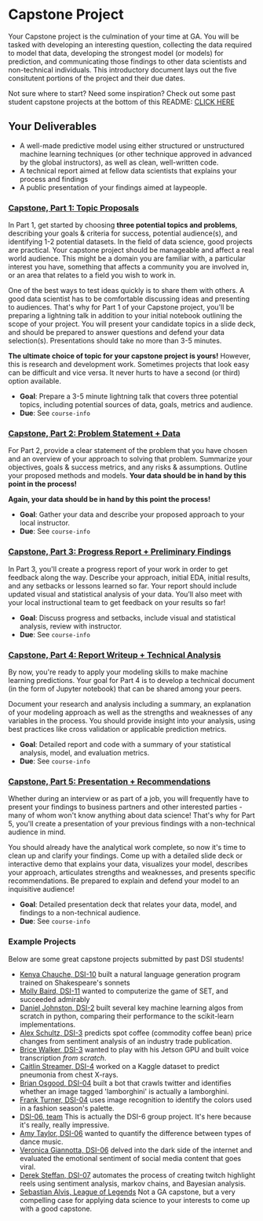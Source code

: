 # Capstone Project

Your Capstone project is the culmination of your time at GA. You will be tasked with developing an interesting question, collecting the data required to model that data, developing the strongest model (or models) for prediction, and communicating those findings to other data scientists and non-technical individuals. This introductory document lays out the five consitutent portions of the project and their due dates.

Not sure where to start? Need some inspiration? Check out some past student capstone projects at the bottom of this README: [CLICK HERE](#example-projects)

## Your Deliverables

- A well-made predictive model using either structured or unstructured machine learning techniques (or other technique approved in advanced by the global instructors), as well as clean, well-written code.
- A technical report aimed at fellow data scientists that explains your process and findings
- A public presentation of your findings aimed at laypeople.

### **[Capstone, Part 1: Topic Proposals](./01/)**

In Part 1, get started by choosing **three potential topics and problems**, describing your goals & criteria for success, potential audience(s), and identifying 1-2 potential datasets. In the field of data science, good projects are practical. Your capstone project should be manageable and affect a real world audience. This might be a domain you are familiar with, a particular interest you have, something that affects a community you are involved in, or an area that relates to a field you wish to work in.

One of the best ways to test ideas quickly is to share them with others. A good data scientist has to be comfortable discussing ideas and presenting to audiences. That's why for Part 1 of your Capstone project, you'll be preparing a lightning talk in addition to your initial notebook outlining the scope of your project.  You will present your candidate topics in a slide deck, and should be prepared to answer questions and defend your data selection(s). Presentations should take no more than 3-5 minutes.

**The ultimate choice of topic for your capstone project is yours!** However, this is research and development work. Sometimes projects that look easy can be difficult and vice versa. It never hurts to have a second (or third) option available.

- **Goal**: Prepare a 3-5 minute lightning talk that covers three potential topics, including potential sources of data, goals, metrics and audience.
- **Due**: See `course-info`

### **[Capstone, Part 2: Problem Statement + Data](./02/)**

For Part 2, provide a clear statement of the problem that you have chosen and an overview of your approach to solving that problem. Summarize your objectives, goals & success metrics, and any risks & assumptions. Outline your proposed methods and models. **Your data should be in hand by this point in the process!**

**Again, your data should be in hand by this point the process!**

- **Goal**: Gather your data and describe your proposed approach to your local instructor.
- **Due**: See `course-info`

### **[Capstone, Part 3: Progress Report + Preliminary Findings](./03/)**

In Part 3, you'll create a progress report of your work in order to get feedback along the way. Describe your approach, initial EDA, initial results, and any setbacks or lessons learned so far. Your report should include updated visual and statistical analysis of your data. You’ll also meet with your local instructional team to get feedback on your results so far!

- **Goal**: Discuss progress and setbacks, include visual and statistical analysis, review with instructor.
- **Due**: See `course-info`

### **[Capstone, Part 4: Report Writeup + Technical Analysis](./04/)**

By now, you're ready to apply your modeling skills to make machine learning predictions. Your goal for Part 4 is to develop a technical document (in the form of Jupyter notebook) that can be shared among your peers.

Document your research and analysis including a summary, an explanation of your modeling approach as well as the strengths and weaknesses of any variables in the process. You should provide insight into your analysis, using best practices like cross validation or applicable prediction metrics.

- **Goal**: Detailed report and code with a summary of your statistical analysis, model, and evaluation metrics.
- **Due**: See `course-info`

### **[Capstone, Part 5: Presentation + Recommendations](./05/)**

Whether during an interview or as part of a job, you will frequently have to present your findings to business partners and other interested parties - many of whom won't know anything about data science! That's why for Part 5, you'll create a presentation of your previous findings with a non-technical audience in mind.

You should already have the analytical work complete, so now it's time to clean up and clarify your findings. Come up with a detailed slide deck or interactive demo that explains your data, visualizes your model, describes your approach, articulates strengths and weaknesses, and presents specific recommendations. Be prepared to explain and defend your model to an inquisitive audience!

- **Goal**: Detailed presentation deck that relates your data, model, and findings to a non-technical audience.
- **Due**: See `course-info`

<a name="example-projects"></a>
### Example Projects

Below are some great capstone projects submitted by past DSI students!

* [Kenya Chauche, DSI-10](https://github.com/KenyaChauche/sonnet-generation) built a natural language generation program trained on Shakespeare's sonnets
* [Molly Baird, DSI-11](https://github.com/mollycbaird/ComputerVisionSET) wanted to computerize the game of SET, and succeeded admirably
* [Daniel Johnston, DSI-2](https://github.com/djkjohnston/ML_from_scratch_GA_DSI_Capstone) built several key machine learning algos from scratch in python, comparing their performance to the scikit-learn implementations.  
* [Alex Schultz, DSI-3](https://github.com/fullquartpress/DSI-Capstone) predicts spot coffee (commodity coffee bean) price changes from sentiment analysis of an industry trade publication.  
* [Brice Walker, DSI-3](https://github.com/bricewalker/Hey-Jetson) wanted to play with his Jetson GPU and built voice transcription _from scratch_.  
* [Caitlin Streamer, DSI-4](https://github.com/c-streams/Pneumonia) worked on a Kaggle dataset to predict pneumonia from chest X-rays.  
* [Brian Osgood, DSI-04](https://github.com/osgoodbl/PyFilter) built a bot that crawls twitter and identifies whether an image tagged 'lamborghini' is actually a lamborghini.  
* [Frank Turner, DSI-04](https://github.com/frankturnerv/Fashioning_Models_from_Fashion_Models) uses image recognition to identify the colors used in a fashion season's palette.  
* [DSI-06, team](https://github.com/balak4/Optimizing-Evac-Routes) This is actually the DSI-6 group project. It's here because it's really, really impressive.  
* [Amy Taylor, DSI-06](https://github.com/amytaylor330/CNN_for_Dance_Music_Classification_repost) wanted to quantify the difference between types of dance music.  
* [Veronica Giannotta, DSI-06](https://github.com/vgiannotta/Emotional-Impacts-of-Viral-Content) delved into the dark side of the internet and evaluated the emotional sentiment of social media content that goes viral.
* [Derek Steffan, DSI-07](https://github.com/dsteffan/twitch_chat_analysis) automates the process of creating twitch highlight reels using sentiment analysis, markov chains, and Bayesian analysis.  
* [Sebastian Alvis, League of Legends](https://github.com/salvis2/SpringboardAlvis/tree/master/capstone_project_1) Not a GA capstone, but a very compelling case for applying data science to your interests to come up with a good capstone.
